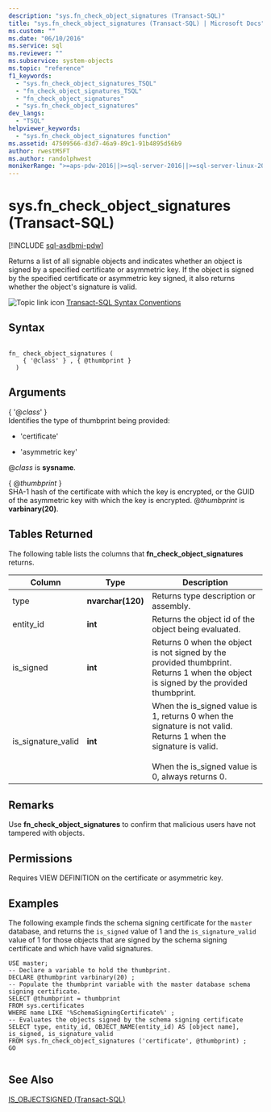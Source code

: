 ```yaml
---
description: "sys.fn_check_object_signatures (Transact-SQL)"
title: "sys.fn_check_object_signatures (Transact-SQL) | Microsoft Docs"
ms.custom: ""
ms.date: "06/10/2016"
ms.service: sql
ms.reviewer: ""
ms.subservice: system-objects
ms.topic: "reference"
f1_keywords: 
  - "sys.fn_check_object_signatures_TSQL"
  - "fn_check_object_signatures_TSQL"
  - "fn_check_object_signatures"
  - "sys.fn_check_object_signatures"
dev_langs: 
  - "TSQL"
helpviewer_keywords: 
  - "sys.fn_check_object_signatures function"
ms.assetid: 47509566-d3d7-46a9-89c1-91b4895d56b9
author: rwestMSFT
ms.author: randolphwest
monikerRange: ">=aps-pdw-2016||>=sql-server-2016||>=sql-server-linux-2017||=azuresqldb-mi-current"
---
```

# sys.fn_check_object_signatures (Transact-SQL)
[!INCLUDE [sql-asdbmi-pdw](../../includes/applies-to-version/sql-asdbmi-pdw.md)]

  Returns a list of all signable objects and indicates whether an object is signed by a specified certificate or asymmetric key. If the object is signed by the specified certificate or asymmetric key signed, it also returns whether the object's signature is valid.  
  
  
 ![Topic link icon](../../database-engine/configure-windows/media/topic-link.gif "Topic link icon") [Transact-SQL Syntax Conventions](../../t-sql/language-elements/transact-sql-syntax-conventions-transact-sql.md)  
  
## Syntax  
  
```  
  
fn_ check_object_signatures (   
    { '@class' } , { @thumbprint }   
  )   
```  
  
## Arguments  
 { '\@*class*' }  
 Identifies the type of thumbprint being provided:  
  
-   'certificate'  
  
-   'asymmetric key'  
  
 \@*class* is **sysname**.  
  
 { \@*thumbprint* }  
 SHA-1 hash of the certificate with which the key is encrypted, or the GUID of the asymmetric key with which the key is encrypted. \@*thumbprint* is **varbinary(20)**.  
  
## Tables Returned  
 The following table lists the columns that **fn_check_object_signatures** returns.  
  
|Column|Type|Description|  
|------------|----------|-----------------|  
|type|**nvarchar(120)**|Returns type description or assembly.|  
|entity_id|**int**|Returns the object id of the object being evaluated.|  
|is_signed|**int**|Returns 0 when the object is not signed by the provided thumbprint. Returns 1 when the object is signed by the provided thumbprint.|  
|is_signature_valid|**int**|When the is_signed value is 1, returns 0 when the signature is not valid. Returns 1 when the signature is valid.<br /><br /> When the is_signed value is 0, always returns 0.|  
  
## Remarks  
 Use **fn_check_object_signatures** to confirm that malicious users have not tampered with objects.  
  
## Permissions  
 Requires VIEW DEFINITION on the certificate or asymmetric key.  
  
## Examples  
 The following example finds the schema signing certificate for the `master` database, and returns the `is_signed` value of 1 and the `is_signature_valid` value of 1 for those objects that are signed by the schema signing certificate and which have valid signatures.  
  
```  
USE master;  
-- Declare a variable to hold the thumbprint.  
DECLARE @thumbprint varbinary(20) ;  
-- Populate the thumbprint variable with the master database schema signing certificate.  
SELECT @thumbprint = thumbprint   
FROM sys.certificates   
WHERE name LIKE '%SchemaSigningCertificate%' ;  
-- Evaluates the objects signed by the schema signing certificate  
SELECT type, entity_id, OBJECT_NAME(entity_id) AS [object name], is_signed, is_signature_valid  
FROM sys.fn_check_object_signatures ('certificate', @thumbprint) ;  
GO  
  
```  
  
## See Also  
 [IS_OBJECTSIGNED &#40;Transact-SQL&#41;](../../t-sql/functions/is-objectsigned-transact-sql.md)  
  
  
